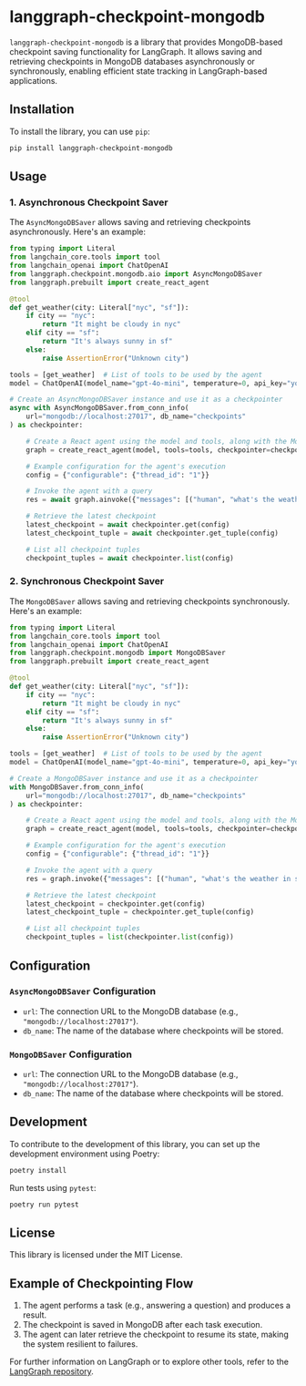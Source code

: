 # langgraph-checkpoint-mongodb

`langgraph-checkpoint-mongodb` is a library that provides MongoDB-based checkpoint saving functionality for LangGraph. It allows saving and retrieving checkpoints in MongoDB databases asynchronously or synchronously, enabling efficient state tracking in LangGraph-based applications.

## Installation

To install the library, you can use `pip`:

```bash
pip install langgraph-checkpoint-mongodb
```

## Usage

### 1. Asynchronous Checkpoint Saver

The `AsyncMongoDBSaver` allows saving and retrieving checkpoints asynchronously. Here's an example:

```python
from typing import Literal
from langchain_core.tools import tool
from langchain_openai import ChatOpenAI
from langgraph.checkpoint.mongodb.aio import AsyncMongoDBSaver
from langgraph.prebuilt import create_react_agent

@tool
def get_weather(city: Literal["nyc", "sf"]):
    if city == "nyc":
        return "It might be cloudy in nyc"
    elif city == "sf":
        return "It's always sunny in sf"
    else:
        raise AssertionError("Unknown city")

tools = [get_weather]  # List of tools to be used by the agent
model = ChatOpenAI(model_name="gpt-4o-mini", temperature=0, api_key="your_api_key")

# Create an AsyncMongoDBSaver instance and use it as a checkpointer
async with AsyncMongoDBSaver.from_conn_info(
    url="mongodb://localhost:27017", db_name="checkpoints"
) as checkpointer:

    # Create a React agent using the model and tools, along with the MongoDB checkpointer
    graph = create_react_agent(model, tools=tools, checkpointer=checkpointer)

    # Example configuration for the agent's execution
    config = {"configurable": {"thread_id": "1"}}

    # Invoke the agent with a query
    res = await graph.ainvoke({"messages": [("human", "what's the weather in sf")]}, config)

    # Retrieve the latest checkpoint
    latest_checkpoint = await checkpointer.get(config)
    latest_checkpoint_tuple = await checkpointer.get_tuple(config)

    # List all checkpoint tuples
    checkpoint_tuples = await checkpointer.list(config)
```

### 2. Synchronous Checkpoint Saver

The `MongoDBSaver` allows saving and retrieving checkpoints synchronously. Here's an example:

```python
from typing import Literal
from langchain_core.tools import tool
from langchain_openai import ChatOpenAI
from langgraph.checkpoint.mongodb import MongoDBSaver
from langgraph.prebuilt import create_react_agent

@tool
def get_weather(city: Literal["nyc", "sf"]):
    if city == "nyc":
        return "It might be cloudy in nyc"
    elif city == "sf":
        return "It's always sunny in sf"
    else:
        raise AssertionError("Unknown city")

tools = [get_weather]  # List of tools to be used by the agent
model = ChatOpenAI(model_name="gpt-4o-mini", temperature=0, api_key="your_api_key")

# Create a MongoDBSaver instance and use it as a checkpointer
with MongoDBSaver.from_conn_info(
    url="mongodb://localhost:27017", db_name="checkpoints"
) as checkpointer:

    # Create a React agent using the model and tools, along with the MongoDB checkpointer
    graph = create_react_agent(model, tools=tools, checkpointer=checkpointer)

    # Example configuration for the agent's execution
    config = {"configurable": {"thread_id": "1"}}

    # Invoke the agent with a query
    res = graph.invoke({"messages": [("human", "what's the weather in sf")]}, config)

    # Retrieve the latest checkpoint
    latest_checkpoint = checkpointer.get(config)
    latest_checkpoint_tuple = checkpointer.get_tuple(config)

    # List all checkpoint tuples
    checkpoint_tuples = list(checkpointer.list(config))
```

## Configuration

### `AsyncMongoDBSaver` Configuration

- `url`: The connection URL to the MongoDB database (e.g., `"mongodb://localhost:27017"`).
- `db_name`: The name of the database where checkpoints will be stored.

### `MongoDBSaver` Configuration

- `url`: The connection URL to the MongoDB database (e.g., `"mongodb://localhost:27017"`).
- `db_name`: The name of the database where checkpoints will be stored.

## Development

To contribute to the development of this library, you can set up the development environment using Poetry:

```bash
poetry install
```

Run tests using `pytest`:

```bash
poetry run pytest
```

## License

This library is licensed under the MIT License.

## Example of Checkpointing Flow

1. The agent performs a task (e.g., answering a question) and produces a result.
2. The checkpoint is saved in MongoDB after each task execution.
3. The agent can later retrieve the checkpoint to resume its state, making the system resilient to failures.

For further information on LangGraph or to explore other tools, refer to the [LangGraph repository](https://www.github.com/langchain-ai/langgraph).
